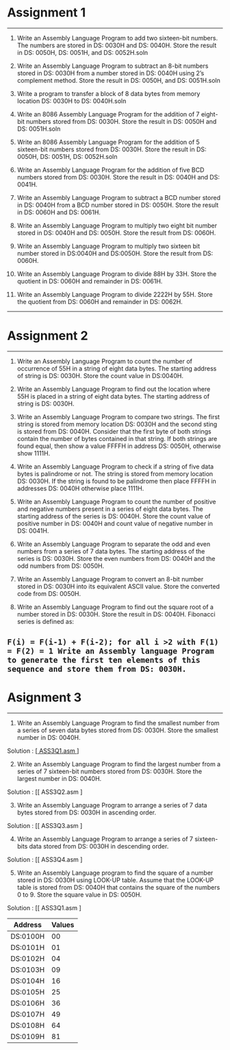 # Assignment 1
---------------------------------------------------------------------------------------------------------------------------------------------------------------------------------
1. Write an Assembly Language Program to add two sixteen-bit numbers. The numbers are stored in DS: 0030H and DS: 0040H. Store the result in DS: 0050H, DS: 0051H, and DS: 0052H.soln

2. Write an Assembly Language Program to subtract an 8-bit numbers stored in DS: 0030H from a number stored in DS: 0040H using 2’s complement method. Store the result in DS: 0050H, and DS: 0051H.soln

3. Write a program to transfer a block of 8 data bytes from memory location DS: 0030H to DS: 0040H.soln

4. Write an 8086 Assembly Language Program for the addition of 7 eight-bit numbers stored from DS: 0030H. Store the result in DS: 0050H and DS: 0051H.soln

5. Write an 8086 Assembly Language Program for the addition of 5 sixteen-bit numbers stored from DS: 0030H. Store the result in DS: 0050H, DS: 0051H, DS: 0052H.soln

6. Write an Assembly Language Program for the addition of five BCD numbers stored from DS: 0030H. Store the result in DS: 0040H and DS: 0041H.

7. Write an Assembly Language Program to subtract a BCD number stored in DS: 0040H from a BCD number stored in DS: 0050H. Store the result in DS: 0060H and DS: 0061H.

8. Write an Assembly Language Program to multiply two eight bit number stored in DS: 0040H and DS: 0050H. Store the result from DS: 0060H.

9. Write an Assembly Language Program to multiply two sixteen bit number stored in DS:0040H and DS:0050H. Store the result from DS: 0060H.

10. Write an Assembly Language Program to divide 88H by 33H. Store the quotient in DS: 0060H and remainder in DS: 0061H.

11. Write an Assembly Language Program to divide 2222H by 55H. Store the quotient from DS: 0060H and remainder in DS: 0062H.

---------------------------------------------------------------------------------------------------------------------------------------------------------------------------------

# Assignment 2
-------------------------------------------------------------------------------------------------------------------------------------------------------------------------------
1. Write an Assembly Language Program to count the number of occurrence of 55H in a string of eight data bytes. The starting address of string is DS: 0030H. Store the count value in DS:0040H.

2. Write an Assembly Language Program to find out the location where 55H is placed in a string of eight data bytes. The starting address of string is DS: 0030H.

3. Write an Assembly Language Program to compare two strings. The first string is stored from memory location DS: 0030H and the second sting is stored from DS: 0040H.     Consider that the first byte of both strings contain the number of bytes contained in that string. If both strings are found equal, then show a value FFFFH in address DS: 0050H, otherwise show 1111H.

4. Write an Assembly Language Program to check if a string of five data bytes is palindrome or not. The string is stored from memory location DS: 0030H. If the string is found to be palindrome then place FFFFH in addresses DS: 0040H otherwise place 1111H.

5. Write an Assembly Language Program to count the number of positive and negative numbers present in a series of eight data bytes. The starting address of the series is DS: 0040H. Store the count value of positive number in DS: 0040H and count value of negative number in DS: 0041H.

6. Write an Assembly Language Program to separate the odd and even numbers from a series of 7 data bytes. The starting address of the series is DS: 0030H. Store the even numbers from DS: 0040H and the odd numbers from DS: 0050H.

7. Write an Assembly Language Program to convert an 8-bit number stored in DS: 0030H into its equivalent ASCII value. Store the converted code from DS: 0050H.

8. Write an Assembly Language Program to find out the square root of a number stored in DS: 0030H. Store the result in DS: 0040H.
Fibonacci series is defined as:

```F(i) = F(i-1) + F(i-2); for all i >2 with F(1) = F(2) = 1 Write an Assembly language Program to generate the first ten elements of this sequence and store them from DS: 0030H.```
-------------------------------------------------------------------------------------------------------------------------------------------------------------------------------

# Asignment 3
-------------------------------------------------------------------------------------------------------------------------------------------------------------------------------
1. Write an Assembly Language Program to find the smallest number from a series of seven data bytes stored from DS: 0030H. Store the smallest number in DS: 0040H.

Solution : [[ ASS3Q1.asm ](https://github.com/UNKN0WN006/assembly-language-pr0gramming/blob/7d7bd7190c43ac502ea2c0396eb053eca6589650/ASS3Q1.asm)]

2. Write an Assembly Language Program to find the largest number from a series of 7 sixteen-bit numbers stored from DS: 0030H. Store the largest number in DS: 0040H.

Solution : [[ ASS3Q2.asm ]

3. Write an Assembly Language Program to arrange a series of 7 data bytes stored from DS: 0030H in ascending order.

Solution : [[ ASS3Q3.asm ]

4. Write an Assembly Language Program to arrange a series of 7 sixteen-bits data stored from DS: 0030H in descending order.

Solution : [[ ASS3Q4.asm ]

5. Write an Assembly Language program to find the square of a number stored in DS: 0030H using LOOK-UP table. Assume that the LOOK-UP table is stored from DS: 0040H that contains the square of the numbers 0 to 9. Store the square value in DS: 0050H.

Solution : [[ ASS3Q1.asm ]

|Address|Values|
|----|----|
|DS:0100H |00|
|DS:0101H |01|
|DS:0102H |04|
|DS:0103H |09|
|DS:0104H |16|
|DS:0105H |25|
|DS:0106H |36|
|DS:0107H |49|
|DS:0108H |64|
|DS:0109H |81|

